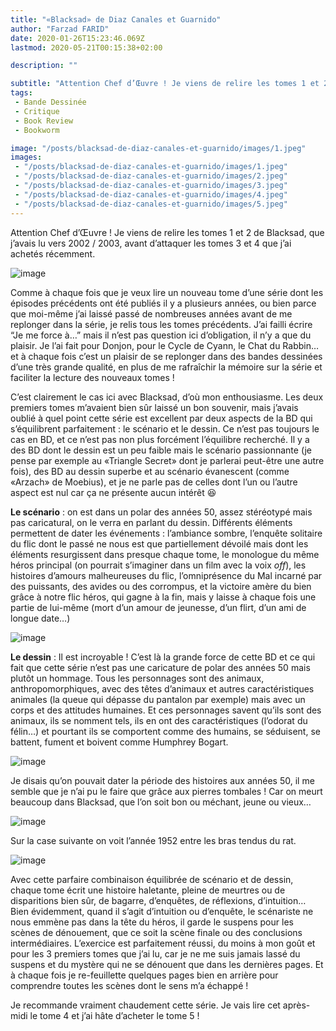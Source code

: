 ```yaml
---
title: "«Blacksad» de Diaz Canales et Guarnido"
author: "Farzad FARID"
date: 2020-01-26T15:23:46.069Z
lastmod: 2020-05-21T00:15:38+02:00

description: ""

subtitle: "Attention Chef d’Œuvre ! Je viens de relire les tomes 1 et 2 de Blacksad, que j’avais lu vers 2002 / 2003, avant d’attaquer les tomes 3 et…"
tags:
 - Bande Dessinée
 - Critique
 - Book Review
 - Bookworm

image: "/posts/blacksad-de-diaz-canales-et-guarnido/images/1.jpeg" 
images:
 - "/posts/blacksad-de-diaz-canales-et-guarnido/images/1.jpeg"
 - "/posts/blacksad-de-diaz-canales-et-guarnido/images/2.jpeg"
 - "/posts/blacksad-de-diaz-canales-et-guarnido/images/3.jpeg"
 - "/posts/blacksad-de-diaz-canales-et-guarnido/images/4.jpeg"
 - "/posts/blacksad-de-diaz-canales-et-guarnido/images/5.jpeg"
---
```


Attention Chef d’Œuvre ! Je viens de relire les tomes 1 et 2 de Blacksad, que j’avais lu vers 2002 / 2003, avant d’attaquer les tomes 3 et 4 que j’ai achetés récemment.




![image](/posts/blacksad-de-diaz-canales-et-guarnido/images/1.jpeg#layoutTextWidth)



Comme à chaque fois que je veux lire un nouveau tome d’une série dont les épisodes précédents ont été publiés il y a plusieurs années, ou bien parce que moi-même j’ai laissé passé de nombreuses années avant de me replonger dans la série, je relis tous les tomes précédents. J’ai failli écrire “Je me force à…” mais il n’est pas question ici d’obligation, il n’y a que du plaisir. Je l’ai fait pour Donjon, pour le Cycle de Cyann, le Chat du Rabbin… et à chaque fois c’est un plaisir de se replonger dans des bandes dessinées d’une très grande qualité, en plus de me rafraîchir la mémoire sur la série et faciliter la lecture des nouveaux tomes !

C’est clairement le cas ici avec Blacksad, d’où mon enthousiasme. Les deux premiers tomes m’avaient bien sûr laissé un bon souvenir, mais j’avais oublié à quel point cette série est excellent par deux aspects de la BD qui s’équilibrent parfaitement : le scénario et le dessin. Ce n’est pas toujours le cas en BD, et ce n’est pas non plus forcément l’équilibre recherché. Il y a des BD dont le dessin est un peu faible mais le scénario passionnante (je pense par exemple au «Triangle Secret» dont je parlerai peut-être une autre fois), des BD au dessin superbe et au scénario évanescent (comme «Arzach» de Moebius), et je ne parle pas de celles dont l’un ou l’autre aspect est nul car ça ne présente aucun intérêt 😆

**Le scénario** : on est dans un polar des années 50, assez stéréotypé mais pas caricatural, on le verra en parlant du dessin. Différents éléments permettent de dater les événements : l’ambiance sombre, l’enquête solitaire du flic dont le passé ne nous est que partiellement dévoilé mais dont les éléments resurgissent dans presque chaque tome, le monologue du même héros principal (on pourrait s’imaginer dans un film avec la voix _off_), les histoires d’amours malheureuses du flic, l’omniprésence du Mal incarné par des puissants, des avides ou des corrompus, et la victoire amère du bien grâce à notre flic héros, qui gagne à la fin, mais y laisse à chaque fois une partie de lui-même (mort d’un amour de jeunesse, d’un flirt, d’un ami de longue date…)




![image](/posts/blacksad-de-diaz-canales-et-guarnido/images/2.jpeg#layoutTextWidth)



**Le dessin** : Il est incroyable ! C’est là la grande force de cette BD et ce qui fait que cette série n’est pas une caricature de polar des années 50 mais plutôt un hommage. Tous les personnages sont des animaux, anthropomorphiques, avec des têtes d’animaux et autres caractéristiques animales (la queue qui dépasse du pantalon par exemple) mais avec un corps et des attitudes humaines. Et ces personnages savent qu’ils sont des animaux, ils se nomment tels, ils en ont des caractéristiques (l’odorat du félin…) et pourtant ils se comportent comme des humains, se séduisent, se battent, fument et boivent comme Humphrey Bogart.




![image](/posts/blacksad-de-diaz-canales-et-guarnido/images/3.jpeg#layoutTextWidth)



Je disais qu’on pouvait dater la période des histoires aux années 50, il me semble que je n’ai pu le faire que grâce aux pierres tombales ! Car on meurt beaucoup dans Blacksad, que l’on soit bon ou méchant, jeune ou vieux…




![image](/posts/blacksad-de-diaz-canales-et-guarnido/images/4.jpeg#layoutTextWidth)



Sur la case suivante on voit l’année 1952 entre les bras tendus du rat.




![image](/posts/blacksad-de-diaz-canales-et-guarnido/images/5.jpeg#layoutTextWidth)



Avec cette parfaire combinaison équilibrée de scénario et de dessin, chaque tome écrit une histoire haletante, pleine de meurtres ou de disparitions bien sûr, de bagarre, d’enquêtes, de réflexions, d’intuition… Bien évidemment, quand il s’agit d’intuition ou d’enquête, le scénariste ne nous emmène pas dans la tête du héros, il garde le suspens pour les scènes de dénouement, que ce soit la scène finale ou des conclusions intermédiaires. L’exercice est parfaitement réussi, du moins à mon goût et pour les 3 premiers tomes que j’ai lu, car je ne me suis jamais lassé du suspens et du mystère qui ne se dénouent que dans les dernières pages. Et à chaque fois je re-feuillette quelques pages bien en arrière pour comprendre toutes les scènes dont le sens m’a échappé !

Je recommande vraiment chaudement cette série. Je vais lire cet après-midi le tome 4 et j’ai hâte d’acheter le tome 5 !
